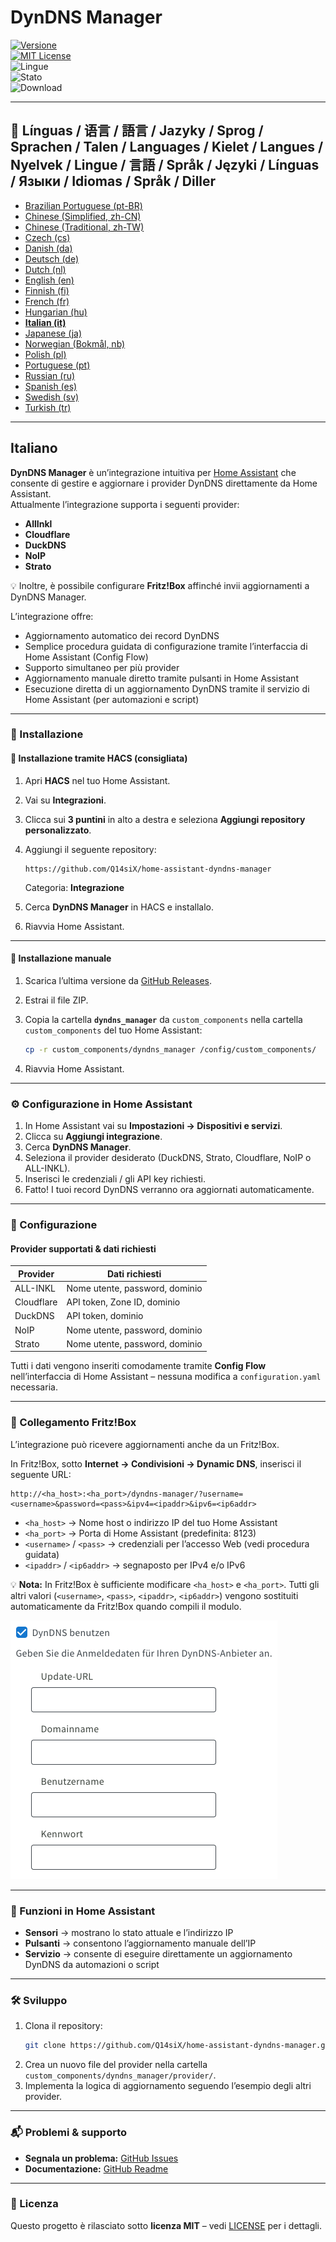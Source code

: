 # DynDNS Manager

[![Versione](https://img.shields.io/github/v/release/Q14siX/home-assistant-dyndns-manager)](https://github.com/Q14siX/home-assistant-dyndns-manager/releases)  
[![MIT License](https://img.shields.io/badge/License-MIT-green.svg)](LICENSE)  
![Lingue](https://img.shields.io/badge/languages-20-blue.svg)  
![Stato](https://img.shields.io/badge/status-stable-brightgreen.svg)  
![Download](https://img.shields.io/github/downloads/Q14siX/home-assistant-dyndns-manager/total)

---

## 📌 Línguas / 语言 / 語言 / Jazyky / Sprog / Sprachen / Talen / Languages / Kielet / Langues / Nyelvek / Lingue / 言語 / Språk / Języki / Línguas / Языки / Idiomas / Språk / Diller
- [Brazilian Portuguese (pt-BR)](https://github.com/Q14siX/home-assistant-dyndns-manager/blob/main/README/README_PT-BR.md#portugues-brasileiro)
- [Chinese (Simplified, zh-CN)](https://github.com/Q14siX/home-assistant-dyndns-manager/blob/main/README/README_ZH-CN.md#简体中文)
- [Chinese (Traditional, zh-TW)](https://github.com/Q14siX/home-assistant-dyndns-manager/blob/main/README/README_ZH-TW.md#繁體中文)
- [Czech (cs)](https://github.com/Q14siX/home-assistant-dyndns-manager/blob/main/README/README_CS.md#czech)
- [Danish (da)](https://github.com/Q14siX/home-assistant-dyndns-manager/blob/main/README/README_DA.md#dansk)
- [Deutsch (de)](https://github.com/Q14siX/home-assistant-dyndns-manager/blob/main/README/README_DE.md#deutsch)
- [Dutch (nl)](https://github.com/Q14siX/home-assistant-dyndns-manager/blob/main/README/README_NL.md#dutch)
- [English (en)](https://github.com/Q14siX/home-assistant-dyndns-manager/blob/main/README/README_EN.md#english)
- [Finnish (fi)](https://github.com/Q14siX/home-assistant-dyndns-manager/blob/main/README/README_FI.md#suomi)
- [French (fr)](https://github.com/Q14siX/home-assistant-dyndns-manager/blob/main/README/README_FR.md#français)
- [Hungarian (hu)](https://github.com/Q14siX/home-assistant-dyndns-manager/blob/main/README/README_HU.md#magyar)
- [**Italian (it)**](https://github.com/Q14siX/home-assistant-dyndns-manager/blob/main/README/README_IT.md#italiano)
- [Japanese (ja)](https://github.com/Q14siX/home-assistant-dyndns-manager/blob/main/README/README_JA.md#日本語)
- [Norwegian (Bokmål, nb)](https://github.com/Q14siX/home-assistant-dyndns-manager/blob/main/README/README_NB.md#norsk)
- [Polish (pl)](https://github.com/Q14siX/home-assistant-dyndns-manager/blob/main/README/README_PL.md#polski)
- [Portuguese (pt)](https://github.com/Q14siX/home-assistant-dyndns-manager/blob/main/README/README_PT.md#português)
- [Russian (ru)](https://github.com/Q14siX/home-assistant-dyndns-manager/blob/main/README/README_RU.md#pусский)
- [Spanish (es)](https://github.com/Q14siX/home-assistant-dyndns-manager/blob/main/README/README_ES.md#español)
- [Swedish (sv)](https://github.com/Q14siX/home-assistant-dyndns-manager/blob/main/README/README_SV.md#svenska)
- [Turkish (tr)](https://github.com/Q14siX/home-assistant-dyndns-manager/blob/main/README/README_TR.md#türkçe)

---

## Italiano

**DynDNS Manager** è un’integrazione intuitiva per [Home Assistant](https://www.home-assistant.io/) che consente di gestire e aggiornare i provider DynDNS direttamente da Home Assistant.  
Attualmente l’integrazione supporta i seguenti provider:

- **AllInkl**
- **Cloudflare**
- **DuckDNS**
- **NoIP**
- **Strato**

💡 Inoltre, è possibile configurare **Fritz!Box** affinché invii aggiornamenti a DynDNS Manager.

L’integrazione offre:
- Aggiornamento automatico dei record DynDNS
- Semplice procedura guidata di configurazione tramite l’interfaccia di Home Assistant (Config Flow)
- Supporto simultaneo per più provider
- Aggiornamento manuale diretto tramite pulsanti in Home Assistant
- Esecuzione diretta di un aggiornamento DynDNS tramite il servizio di Home Assistant (per automazioni e script)

---

### 🚀 Installazione

#### 🔹 Installazione tramite HACS (consigliata)

1. Apri **HACS** nel tuo Home Assistant.
2. Vai su **Integrazioni**.
3. Clicca sui **3 puntini** in alto a destra e seleziona **Aggiungi repository personalizzato**.
4. Aggiungi il seguente repository:

   ```
   https://github.com/Q14siX/home-assistant-dyndns-manager
   ```

   Categoria: **Integrazione**

5. Cerca **DynDNS Manager** in HACS e installalo.
6. Riavvia Home Assistant.

---

#### 🔹 Installazione manuale

1. Scarica l’ultima versione da [GitHub Releases](https://github.com/Q14siX/home-assistant-dyndns-manager/releases).
2. Estrai il file ZIP.
3. Copia la cartella **`dyndns_manager`** da `custom_components` nella cartella `custom_components` del tuo Home Assistant:

   ```bash
   cp -r custom_components/dyndns_manager /config/custom_components/
   ```

4. Riavvia Home Assistant.

---

### ⚙️ Configurazione in Home Assistant

1. In Home Assistant vai su **Impostazioni → Dispositivi e servizi**.
2. Clicca su **Aggiungi integrazione**.
3. Cerca **DynDNS Manager**.
4. Seleziona il provider desiderato (DuckDNS, Strato, Cloudflare, NoIP o ALL-INKL).
5. Inserisci le credenziali / gli API key richiesti.
6. Fatto! I tuoi record DynDNS verranno ora aggiornati automaticamente.

---

### 📄 Configurazione

#### Provider supportati & dati richiesti

| Provider   | Dati richiesti |
|------------|----------------|
| ALL-INKL   | Nome utente, password, dominio |
| Cloudflare | API token, Zone ID, dominio |
| DuckDNS    | API token, dominio |
| NoIP       | Nome utente, password, dominio |
| Strato     | Nome utente, password, dominio |

Tutti i dati vengono inseriti comodamente tramite **Config Flow** nell’interfaccia di Home Assistant – nessuna modifica a `configuration.yaml` necessaria.

---

### 📡 Collegamento Fritz!Box

L’integrazione può ricevere aggiornamenti anche da un Fritz!Box.

In Fritz!Box, sotto **Internet → Condivisioni → Dynamic DNS**, inserisci il seguente URL:

```
http://<ha_host>:<ha_port>/dyndns-manager/?username=<username>&password=<pass>&ipv4=<ipaddr>&ipv6=<ip6addr>
```

- `<ha_host>` → Nome host o indirizzo IP del tuo Home Assistant
- `<ha_port>` → Porta di Home Assistant (predefinita: 8123)
- `<username>` / `<pass>` → credenziali per l’accesso Web (vedi procedura guidata)
- `<ipaddr>` / `<ip6addr>` → segnaposto per IPv4 e/o IPv6

💡 **Nota:** In Fritz!Box è sufficiente modificare `<ha_host>` e `<ha_port>`. Tutti gli altri valori (`<username>`, `<pass>`, `<ipaddr>`, `<ip6addr>`) vengono sostituiti automaticamente da Fritz!Box quando compili il modulo.

![Modulo di inserimento FRITZ!BOX](https://raw.githubusercontent.com/Q14siX/home-assistant-dyndns-manager/master/images/FRITZ!Box.png)

---

### 🔘 Funzioni in Home Assistant

- **Sensori** → mostrano lo stato attuale e l’indirizzo IP
- **Pulsanti** → consentono l’aggiornamento manuale dell’IP
- **Servizio** → consente di eseguire direttamente un aggiornamento DynDNS da automazioni o script

---

### 🛠 Sviluppo

1. Clona il repository:
   ```bash
   git clone https://github.com/Q14siX/home-assistant-dyndns-manager.git
   ```
2. Crea un nuovo file del provider nella cartella `custom_components/dyndns_manager/provider/`.
3. Implementa la logica di aggiornamento seguendo l’esempio degli altri provider.

---

### 📬 Problemi & supporto

- **Segnala un problema:** [GitHub Issues](https://github.com/Q14siX/home-assistant-dyndns-manager/issues)  
- **Documentazione:** [GitHub Readme](https://github.com/Q14siX/home-assistant-dyndns-manager)

---

### 📜 Licenza

Questo progetto è rilasciato sotto **licenza MIT** – vedi [LICENSE](https://github.com/Q14siX/home-assistant-dyndns-manager/blob/main/LICENSE) per i dettagli.
